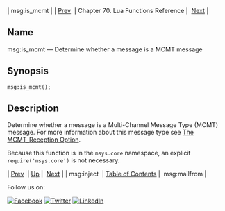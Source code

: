 | msg:is_mcmt |
| [Prev](lua.ref.msg_inject.php)  | Chapter 70. Lua Functions Reference |  [Next](lua.ref.msg_mailfrom.php) |

<a name="lua.ref.msg_is_mcmt"></a>
## Name

msg:is_mcmt — Determine whether a message is a MCMT message

<a name="idp16820096"></a>
## Synopsis

`msg:is_mcmt();`

<a name="idp16822336"></a>
## Description

Determine whether a message is a Multi-Channel Message Type (MCMT) message. For more information about this message type see [The MCMT_Reception Option](https://support.messagesystems.com/docs/web-mobility/mm7.mcmt_reception.php).

Because this function is in the `msys.core` namespace, an explicit `require('msys.core')` is not necessary.

| [Prev](lua.ref.msg_inject.php)  | [Up](lua.function.details.php) |  [Next](lua.ref.msg_mailfrom.php) |
| msg:inject  | [Table of Contents](index.php) |  msg:mailfrom |

Follow us on:

[![Facebook](https://support.messagesystems.com/images/icon-facebook.png)](http://www.facebook.com/messagesystems) [![Twitter](https://support.messagesystems.com/images/icon-twitter.png)](http://twitter.com/#!/MessageSystems) [![LinkedIn](https://support.messagesystems.com/images/icon-linkedin.png)](http://www.linkedin.com/company/message-systems)